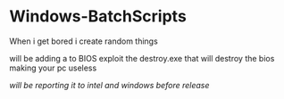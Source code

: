 # Windows-BatchScripts



When i get bored i create random things 


will be adding a to BIOS exploit the destroy.exe that will destroy the bios making your pc useless

*will be reporting it to intel and windows before release*
